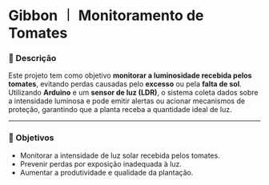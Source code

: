 # Gibbon ︱ Monitoramento de Tomates

### 📌 Descrição
Este projeto tem como objetivo **monitorar a luminosidade recebida pelos tomates**, evitando perdas causadas pelo **excesso** ou pela **falta de sol**.  
Utilizando **Arduino** e um **sensor de luz (LDR)**, o sistema coleta dados sobre a intensidade luminosa e pode emitir alertas ou acionar mecanismos de proteção, garantindo que a planta receba a quantidade ideal de luz.

---

### 🎯 Objetivos
- Monitorar a intensidade de luz solar recebida pelos tomates.  
- Prevenir perdas por exposição inadequada à luz.  
- Aumentar a produtividade e qualidade da plantação. 
